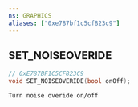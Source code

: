 ```yaml
---
ns: GRAPHICS
aliases: ["0xe787bf1c5cf823c9"]
---
```

## SET_NOISEOVERIDE

```c
// 0xE787BF1C5CF823C9
void SET_NOISEOVERIDE(bool onOff);
```

```
Turn noise overide on/off
```
